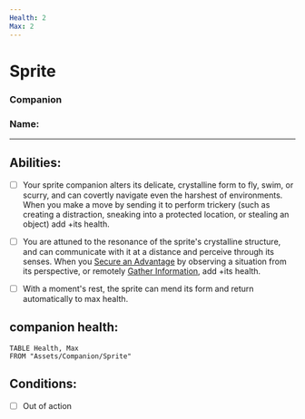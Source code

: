 ```yaml
---
Health: 2
Max: 2
---
```

# Sprite
### Companion
### Name:
<hr>

## Abilities:
- [ ] Your sprite companion alters its delicate, crystalline form to fly, swim, or scurry, and can covertly navigate even the harshest of environments. When you make a move by sending it to perform trickery (such as creating a distraction, sneaking into a protected location, or stealing an object) add +its health.

- [ ] You are attuned to the resonance of the sprite's crystalline structure, and can communicate with it at a distance and perceive through its senses. When you [Secure an Advantage](40_Mechanics/Moves/Adventure/Secure_an_Advantage.md) by observing a situation from its perspective, or remotely [Gather Information](Gather_Information.md), add +its health.

- [ ] With a moment's rest, the sprite can mend its form and return automatically to max health.

## companion health:
```dataview
TABLE Health, Max
FROM "Assets/Companion/Sprite"
```

## Conditions:
- [ ] Out of action
